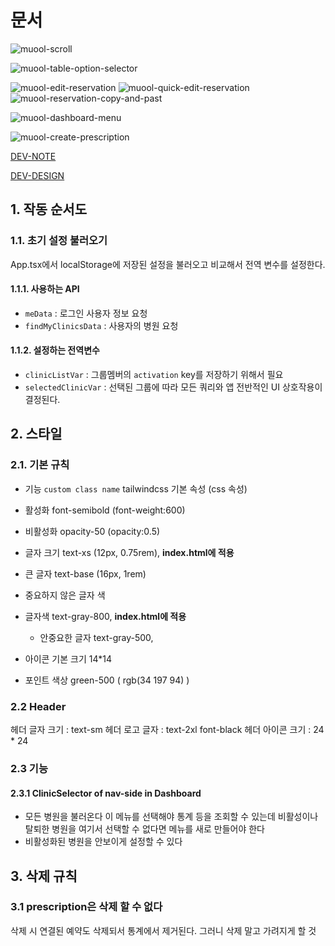 # 문서


![muool-scroll](https://user-images.githubusercontent.com/77876601/184348555-de09e05c-31fc-419e-8bb9-892c4dda55c7.gif)

![muool-table-option-selector](https://user-images.githubusercontent.com/77876601/184348565-9a411dd1-b5b7-421b-8bc9-ecf905306efa.gif)

![muool-edit-reservation](https://user-images.githubusercontent.com/77876601/184348574-97087bd9-5c61-4df6-8162-821c0a424aa9.gif)
![muool-quick-edit-reservation](https://user-images.githubusercontent.com/77876601/184348579-8d541f6a-9b95-45da-8e53-c3d11308f643.gif)
![muool-reservation-copy-and-past](https://user-images.githubusercontent.com/77876601/184348590-2305ac3c-5bf6-4e3c-8fbb-6d64e5103e43.gif)

![muool-dashboard-menu](https://user-images.githubusercontent.com/77876601/184348618-1bbc7c2f-b881-4f78-8eac-b8f7e9b1bf1c.gif)

![muool-create-prescription](https://user-images.githubusercontent.com/77876601/184348624-cfa48a9e-3002-4f2e-a418-bc6fd32de305.gif)


[DEV-NOTE](https://github.com/ysjkof/muool-frontend/blob/main/DEV-NOTE.md)

[DEV-DESIGN](https://github.com/ysjkof/muool-frontend/blob/main/DEV-DESIGN.md)

## 1. 작동 순서도

### 1.1. 초기 설정 불러오기

App.tsx에서 localStorage에 저장된 설정을 불러오고 비교해서 전역 변수를 설정한다.

#### 1.1.1. 사용하는 API

- `meData` : 로그인 사용자 정보 요청
- `findMyClinicsData` : 사용자의 병원 요청

#### 1.1.2. 설정하는 전역변수

- `clinicListVar` : 그룹멤버의 `activation` key를 저장하기 위해서 필요
- `selectedClinicVar` : 선택된 그룹에 따라 모든 쿼리와 앱 전반적인 UI 상호작용이 결정된다.

## 2. 스타일

### 2.1. 기본 규칙

- 기능 `custom class name`
  tailwindcss 기본 속성 (css 속성)

- 활성화
  font-semibold (font-weight:600)
- 비활성화
  opacity-50 (opacity:0.5)
- 글자 크기
  text-xs (12px, 0.75rem), **index.html에 적용**
- 큰 글자
  text-base (16px, 1rem)
- 중요하지 않은 글자 색

- 글자색
  text-gray-800, **index.html에 적용**
  - 안중요한 글자 text-gray-500,
- 아이콘 기본 크기
  14\*14
- 포인트 색상
  green-500 ( rgb(34 197 94) )

### 2.2 Header

헤더 글자 크기 : text-sm
헤더 로고 글자 : text-2xl font-black
헤더 아이콘 크기 : 24 \* 24

### 2.3 기능

#### 2.3.1 ClinicSelector of nav-side in Dashboard

- 모든 병원을 불러온다
  이 메뉴를 선택해야 통계 등을 조회할 수 있는데
  비활성이나 탈퇴한 병원을 여기서 선택할 수 없다면 메뉴를 새로 만들어야 한다
- 비활성화된 병원을 안보이게 설정할 수 있다

## 3. 삭제 규칙

### 3.1 prescription은 삭제 할 수 없다

삭제 시 연결된 예약도 삭제되서 통계에서 제거된다. 그러니 삭제 말고 가려지게 할 것
